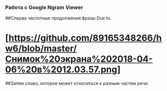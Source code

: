 ### Работа с Google Ngram Viewer
##Сперва частотные продолжения фразы Due to. 
# [https://github.com/89165348266/hw6/blob/master/Снимок%20экрана%202018-04-06%20в%2012.03.57.png]
##Затем слово, которое может относиться к разным частям речи. 
